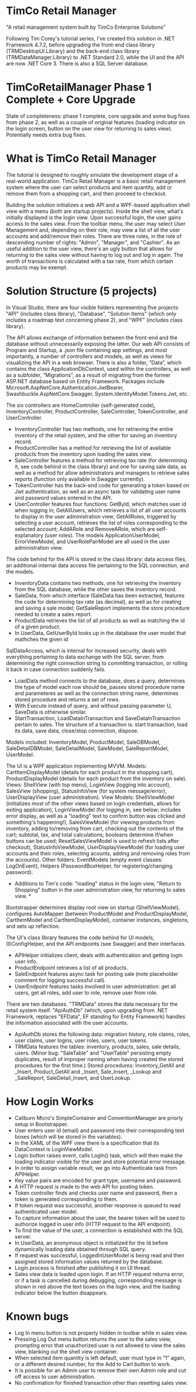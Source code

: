 # TimCo Retail Manager
"A retail management system built by TimCo Enterprise Solutions"

Following Tim Corey's tutorial series, I've created this solution in .NET Framework 4.7.2, before upgrading the front-end class library (TRMDesktopUI.Library) and the back-end class library (TRMDataManager.Library) to .NET Standard 2.0, while the UI and the API are now .NET Core 3. There is also a SQL Server database.

# TimCoRetailManager Phase 1 Complete + Core Upgrade

State of completeness: phase 1 complete, core upgrade and some bug fixes from phase 2, as well as a couple of original features (loading indicator on the login screen, button on the user view for returning to sales view). Potentially needs extra bug fixes.

# What is TimCo Retail Manager

The tutorial is designed to roughly simulate the development stage of a real-world application.
TimCo Retail Manager is a basic retail management system where the user can select products and item quantity, add or remove them from a shopping cart, and then proceed to checkout.

Building the solution initializes a web API and a WPF-based application shell view with a menu (both are startup projects). Inside the shell view, what's initially displayed is the login view. Upon successful login, the user gains access to the sales view.
From the toolbar menu, the user may select User Management and, depending on their role, may view a list of all the user accounts and add/remove their roles.
There are three roles, in the role of descending number of rights: "Admin", "Manager", and "Cashier".
As an useful addition to the user view, there's an ugly button that allows for returning to the sales view without having to log out and log in again.
The worth of transactions is calculated with a tax rate, from which certain products may be exempt.

# Solution Structure (5 projects)

In Visual Studio, there are four visible folders representing five projects: "API" (includes class library), "Database", "Solution Items" (which only includes a roadmap text concerning phase 2), and "WPF" (includes class library).

The API allows exchange of information between the front-end and the database without unnecessarily exposing the latter.
Our web API consists of Program and Startup, a .json file containing app settings, and most importantly, a number of controllers and models, as well as views for visualizing the API in a web browser. There is also a folder, ”Data”, which contains the class ApplicationDbContext, used within the controllers, as well as a subfolder, ”Migrations”, as a result of migrating from the former ASP.NET database based on Entity Framework.
Packages include Microsoft.AspNetCore.Authentication.JwtBearer, Swashbuckle.AspNetCore.Swagger, System.IdentityModel.Tokens.Jwt, etc.

The six controllers are HomeController (self-generated code), InventoryController, ProductController, SaleController, TokenController, and UserController.
- InventoryController has two methods, one for retrieving the entire inventory of the retail system, and the other for saving an inventory record.
- ProductController has a method for retrieving the list of available products from the inventory upon loading the sales view.
- SaleController features a method for retrieving tax rate (for determining it, see code behind in the class library) and one for saving sale data, as well as a method for allow administrators and managers to retrieve sales reports (function only available in Swagger currently). 
- TokenController has the back-end code for generating a token based on Jwt authentication, as well as an async task for validating user name and password values entered in the API.
- UserController features four functions: GetById, which matches user id when logging in; GetAllUsers, which retrieves a list of all user accounts to display in the user administration view; GetAllRoles, triggered by selecting a user account, retrieves the list of roles corresponding to the selected account; AddARole and RemoveARole, which are self-explanatory (user roles).
The models ApplicationUserModel, ErrorViewModel, and UserRolePairModel are all used in the user administration view.

The code behind for the API is stored in the class library: data access files, an additional internal data access file pertaining to the SQL connection, and the models.
- InventoryData contains two methods, one for retrieving the inventory from the SQL database, while the other saves the inventory record.
- SaleData, from which interface ISaleData has been extracted, features the code for determining tax rate (as decimal), as well as for creating and saving a sale model; GetSaleReport implements the store procedure needed to create a sales report.
- ProductData retrieves the list of all products as well as matching the id of a given product.
- In UserData, GetUserById looks up in the database the user model that mathches the given id

SqlDataAccess, which is internal for increased security, deals with everything pertaining to data exchange with the SQL server, from determining the right connection string to committing transaction, or rolling it back in case connection suddenly fails.
- LoadData method connects to the database, does a query, determines the type of model each row should be, passes stored procedure name and parameteres as well as the connection string name, determines stored procedure and returns a set of rows.
- With Execute instead of query, and without passing parameter U, SaveData is otherwise similar.
- StartTransaction, LoadDataInTransaction and SaveDataInTransaction pertain to sales.
The structure of a transaction is: start transaction, load its data, save data, close/stop connection, dispose.

Models included: InventoryModel, ProductModel, SaleDBModel, SaleDetailDBModel, SaleDetailModel, SaleModel, SaleReportModel, UserModel.

The UI is a WPF application implementing MVVM.
Models: CartItemDisplayModel (details for each product in the shopping cart), ProductDisplayModel (details for each product from the inventory on sale).
Views: ShellView (with top menu), LoginView (logging into account), SalesView (shopping), StatusInfoView (for system message/error), UserDisplayView (user administration).
View Models: ShellViewModel (initializes most of the other views based on login credentials, allows for exiting application), LoginViewModel (for logging in, see below; includes error display, as well as a "loading" text to confirm button was clicked and something's happening!), SalesViewModel (for viewing products from inventory, adding to/removing from cart, checking out the contents of the cart; subtotal, tax, and total calculations; booleans determine if/when buttons can be used; ResetSalesViewModel is used to refresh lists after checkout), StatusInfoViewModel, UserDisplayViewModel (for loading user accounts and their roles, selecting acounts, adding and removing roles from the accounts).
Other folders: EventModels (empty event classes: LogOnEvent), Helpers (PasswordBoxHelper, for registering/changing password).
* Additions to Tim's code: "loading" status in the login view, "Return to Shopping" button in the user administration view, for returning to sales view. *

Bootstrapper determines display root view on startup (ShellViewModel), configures AutoMapper (between ProductModel and ProductDisplayModel, CartItemModel and CartItemDisplayModel), container instances, singletons, and sets up reflection.

The UI's class library features the code behind for UI models, (I)ConfigHelper, and the API endpoints (see Swagger) and their interfaces.
- APIHelper initializes client, deals with authentication and getting login user info.
- ProductEndpoint retrieves a list of all products.
- SaleEndpoint features async task for posting sale (note placeholder comment for logging successful call).
- UserEndpoint features tasks involved in user administration: get all users, get all roles, add user to role, remove user from role.

There are two databases. "TRMData" stores the data necessary for the retail system itself. "ApiAuthDb" (which, upon upgrading from .NET Framework, replaces "EFData", EF standing for Entity Framework) handles the information associated with the user accounts.
- ApiAuthDb stores the following data: migration history, role claims, roles, user claims, user logins, user roles, users, user tokens.
- TRMData features the tables: inventory, products, sales, sale details, users. (Minor bug: "SaleTable" and "UserTable" persisting empty duplicates, result of improper naming when having created the stored procedures for the first time.) Stored procedures: Inventory_GetAll and _Insert, Product_GetAll and _Insert, Sale_Insert, _Lookup and _SaleReport, SaleDetail_Insert, and UserLookup.

# How Login Works

- Caliburn Micro's SimpleContainer and ConventionManager are priorly setup in Bootstrapper.
- User enters user id (email) and password into their corresponding text boxes (which will be stored in the variables).
- In the XAML of the WPF view there is a specification that its DataContext is LoginViewModel.
- Login button raises event, calls LogIn() task, which will then make the loading indicator visible for the user and store potential error message.
- In order to assign variable result, we go into Authenticate task from APIHelper.
- Key value pairs are encoded for grant type, username and password.
- A HTTP request is made to the web API for posting token.
- Token controller finds and checks user name and password, then a token is generated corresponding to them.
- If token request was successful, another response is queued to read authenticated user model.
- To capture information about the user, the bearer token will be used to authorize logged in user info (HTTP request to the API endpoint).
- To find the value of the user, a connection is established with the SQL server.
- In UserData, an anonymous object is initialized for the Id before dynamically loading data obtained through SQL query.
- If request was successful, LoggedInUserModel is being read and then assigned stored information values returned by the database.
- Login process is finished after publishing it on UI thread.
- Sales view data is loaded upon login.
If an HTTP request returns error, or if a task is cancelled during debugging, corresponding message is shown in red above the text boxes on the login view, and the loading indicator below the button disappears.

# Known bugs

- Log In menu button is not properly hidden in toolbar while in sales view.
- Pressing Log Out menu button returns the user to the sales view, prompting error that unauthorized user is not allowed to view the sales view, blanking out the shell view container.
- When selected item quantity is left default, user must type in ”1” again, or a different desired number, for the Add to Cart button to work.
- It is possible for an Admin user to remove their own Admin role and cut off access to user administration.
- No confirmation for finished transaction other than resetting sales view.